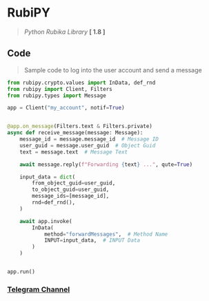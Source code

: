 # RubiPY
> *Python Rubika Library* **[ 1.8 ]**

## Code
> Sample code to log into the user account and send a message

```python
from rubipy.crypto.values import InData, def_rnd
from rubipy import Client, Filters
from rubipy.types import Message

app = Client("my_account", notif=True)


@app.on_message(Filters.text & Filters.private)
async def receive_message(message: Message):
    message_id = message.message_id  # Message ID
    user_guid = message.user_guid  # Object Guid
    text = message.text  # Message Text

    await message.reply(f"Forwarding {text} ...", qute=True)

    input_data = dict(
        from_object_guid=user_guid,
        to_object_guid=user_guid,
        message_ids=[message_id],
        rnd=def_rnd(),
    )

    await app.invoke(
        InData(
            method="forwardMessages",  # Method Name
            INPUT=input_data,  # INPUT Data
        )
    )


app.run()
```

### **[Telegram Channel](https://t.me/RubiPY_Nots)**
